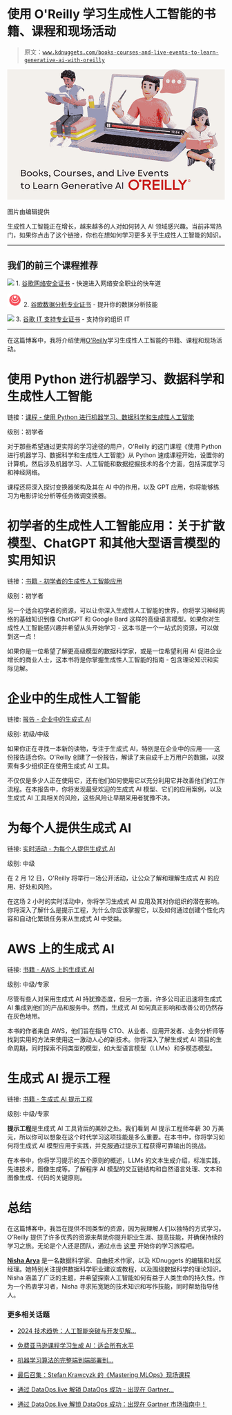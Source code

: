 # 使用 O'Reilly 学习生成性人工智能的书籍、课程和现场活动

> 原文：[`www.kdnuggets.com/books-courses-and-live-events-to-learn-generative-ai-with-oreilly`](https://www.kdnuggets.com/books-courses-and-live-events-to-learn-generative-ai-with-oreilly)

![使用 O'Reilly 学习生成性人工智能的书籍、课程和现场活动](img/cbdc2802db92e19ba2f486a317cc0b3f.png)

图片由编辑提供

生成性人工智能正在增长，越来越多的人对如何转入 AI 领域感兴趣。当前非常热门，如果你点击了这个链接，你也在想如何学习更多关于生成性人工智能的知识。

* * *

## 我们的前三个课程推荐

![](img/0244c01ba9267c002ef39d4907e0b8fb.png) 1\. [谷歌网络安全证书](https://www.kdnuggets.com/google-cybersecurity) - 快速进入网络安全职业的快车道

![](img/e225c49c3c91745821c8c0368bf04711.png) 2\. [谷歌数据分析专业证书](https://www.kdnuggets.com/google-data-analytics) - 提升你的数据分析技能

![](img/0244c01ba9267c002ef39d4907e0b8fb.png) 3\. [谷歌 IT 支持专业证书](https://www.kdnuggets.com/google-itsupport) - 支持你的组织 IT

* * *

在这篇博客中，我将介绍使用[O'Reilly](https://www.oreilly.com/)学习生成性人工智能的书籍、课程和现场活动。

# 使用 Python 进行机器学习、数据科学和生成性人工智能

链接：[课程 - 使用 Python 进行机器学习、数据科学和生成性人工智能](https://oreillymedia.pxf.io/y25ZPv)

级别：初学者

对于那些希望通过更实际的学习途径的用户，O'Reilly 的这门课程《使用 Python 进行机器学习、数据科学和生成性人工智能》从 Python 速成课程开始，设置你的计算机，然后涉及机器学习、人工智能和数据挖掘技术的各个方面，包括深度学习和神经网络。

课程还将深入探讨变换器架构及其在 AI 中的作用，以及 GPT 应用，你将能够练习为电影评论分析等任务微调变换器。

# 初学者的生成性人工智能应用：关于扩散模型、ChatGPT 和其他大型语言模型的实用知识

链接：[书籍 - 初学者的生成性人工智能应用](https://oreillymedia.pxf.io/eKGn5D)

级别：初学者

另一个适合初学者的资源，可以让你深入生成性人工智能的世界，你将学习神经网络的基础知识到像 ChatGPT 和 Google Bard 这样的高级语言模型。如果你对生成性人工智能感兴趣并希望从头开始学习 - 这本书是一个一站式的资源，可以做到这一点！

如果你是一位希望了解更高级模型的数据科学家，或是一位希望利用 AI 促进企业增长的商业人士，这本书将是你掌握生成性人工智能的指南 - 包含理论知识和实际见解。

# 企业中的生成性人工智能

链接: [报告 - 企业中的生成式 AI](https://oreillymedia.pxf.io/c/359203/1887226/15173)

级别: 初级/中级

如果你正在寻找一本新的读物，专注于生成式 AI，特别是在企业中的应用——这份报告适合你。O'Reilly 创建了一份报告，解读了来自成千上万用户的数据，以探索有多少组织正在使用生成式 AI 工具。

不仅仅是多少人正在使用它，还有他们如何使用它以充分利用它并改善他们的工作流程。在本报告中，你将发现最受欢迎的生成式 AI 模型、它们的应用案例，以及生成式 AI 工具相关的风险，这些风险让早期采用者犹豫不决。

# 为每个人提供生成式 AI

链接: [实时活动 - 为每个人提供生成式 AI](https://oreillymedia.pxf.io/PyZzqX)

级别: 中级

在 2 月 12 日，O'Reilly 将举行一场公开活动，让公众了解和理解生成式 AI 的应用、好处和风险。

在这场 2 小时的实时活动中，你将学习生成式 AI 应用及其对你组织的潜在影响。你将深入了解什么是提示工程，为什么你应该掌握它，以及如何通过创建个性化内容和自动化繁琐任务来从生成式 AI 中受益。

# AWS 上的生成式 AI

链接: [书籍 - AWS 上的生成式 AI](https://oreillymedia.pxf.io/c/359203/1901922/15173)

级别: 中级/专家

尽管有些人对采用生成式 AI 持犹豫态度，但另一方面，许多公司正迅速将生成式 AI 集成到他们的产品和服务中。然而，生成式 AI 如何真正影响和改善公司仍然存在灰色地带。

本书的作者来自 AWS，他们旨在指导 CTO、从业者、应用开发者、业务分析师等找到实用的方法来使用这一激动人心的新技术。你将深入了解生成式 AI 项目的生命周期，同时探索不同类型的模型，如大型语言模型（LLMs）和多模态模型。

# 生成式 AI 提示工程

链接: [书籍 - 生成式 AI 提示工程](https://oreillymedia.pxf.io/eKGn2r)

级别: 中级/专家

**提示工程**是生成式 AI 工具背后的美妙之处。我们看到 AI 提示工程师年薪 30 万美元，所以你可以想象在这个时代学习这项技能是多么重要。在本书中，你将学习如何将生成式 AI 模型应用于实践，并克服通过提示工程获得可靠输出的挑战。

在本书中，你将学习提示的五个原则的概述，LLMs 的文本生成介绍，标准实践，先进技术，图像生成等。了解程序 AI 模型的交互链结构和自然语言处理、文本和图像生成、代码的关键原则。

# 总结

在这篇博客中，我旨在提供不同类型的资源，因为我理解人们以独特的方式学习。O’Reilly 提供了许多优秀的资源来帮助你提升职业生涯、提高技能，并确保持续的学习之旅。无论是个人还是团队，通过点击 [这里](https://oreillymedia.pxf.io/9g3VdW) 开始你的学习旅程吧。

[](https://www.linkedin.com/in/nisha-arya-ahmed/)****[Nisha Arya](https://www.linkedin.com/in/nisha-arya-ahmed/)**** 是一名数据科学家、自由技术作家，以及 KDnuggets 的编辑和社区经理。她特别关注提供数据科学职业建议或教程，以及围绕数据科学的理论知识。Nisha 涵盖了广泛的主题，并希望探索人工智能如何有益于人类生命的持久性。作为一个热衷学习者，Nisha 寻求拓宽她的技术知识和写作技能，同时帮助指导他人。

### 更多相关话题

+   [2024 技术趋势：人工智能突破与开发见解…](https://www.kdnuggets.com/2024-tech-trends-ai-breakthroughs-development-insights-oreilly-free-report)

+   [免费亚马逊课程学习生成 AI：适合所有水平](https://www.kdnuggets.com/free-amazon-courses-to-learn-generative-ai-for-all-levels)

+   [机器学习算法的完整端到端部署到…](https://www.kdnuggets.com/2021/12/deployment-machine-learning-algorithm-live-production-environment.html)

+   [最后召集：Stefan Krawcyzk 的《Mastering MLOps》现场课程](https://www.kdnuggets.com/2022/08/sphere-last-call-stefan-krawcyzk-mastering-mlops.html)

+   [通过 DataOps.live 解锁 DataOps 成功 - 出现在 Gartner…](https://www.kdnuggets.com/2023/07/dataopslive-unlock-dataops-success-featured-gartner-market-guide.html)

+   [通过 DataOps.live 解锁 DataOps 成功：出现在 Gartner 市场指南中！](https://www.kdnuggets.com/2023/07/dataopslive-unlock-dataops-success-featured-gartner-market-guide-2.html)
